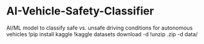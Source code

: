 # AI-Vehicle-Safety-Classifier
AI/ML model to classify safe vs. unsafe driving conditions for autonomous vehicles
!pip install kaggle
!kaggle datasets download -d <dataset-name>
!unzip <dataset-name>.zip -d data/
